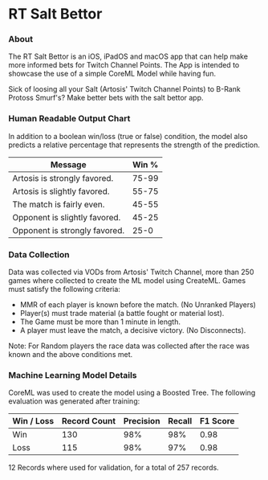 # RT Salt Bettor

### About
The RT Salt Bettor is an iOS, iPadOS and macOS app that can help make more informed bets for Twitch Channel Points. 
The App is intended to showcase the use of a simple CoreML Model while having fun.

Sick of loosing all your Salt (Artosis' Twitch Channel Points) to B-Rank Protoss Smurf's? 
Make better bets with the salt bettor app.

### Human Readable Output Chart

In addition to a boolean win/loss (true or false) condition, 
the model also predicts a relative percentage that represents the strength of the prediction.   

| Message     | Win % |
| ----------- | ----------- |
| Artosis is strongly favored. | 75-99 |
| Artosis is slightly favored. | 55-75 |
| The match is fairly even.    | 45-55 |
| Opponent is slightly favored. | 45-25 |
| Opponent is strongly favored.| 25-0 |

### Data Collection

Data was collected via VODs from Artosis' Twitch Channel, more than 250 games where collected to create the ML model using CreateML. 
Games must satisfy the following criteria: 
* MMR of each player is known before the match. (No Unranked Players)
* Player(s) must trade material (a battle fought or material lost).
* The Game must be more than 1 minute in length.
* A player must leave the match, a decisive victory. (No Disconnects).

Note: For Random players the race data was collected after the race was known and the above conditions met. 

### Machine Learning Model Details

CoreML was used to create the model using a Boosted Tree. 
The following evaluation was generated after training:

| Win / Loss | Record Count | Precision | Recall | F1 Score | 
| ---------- | ------------ | --------- | ------ | -------- |
| Win        |      130     |   98%     |  98%   |   0.98   |
| Loss       |      115     |   98%     |  97%   |   0.98   |

12 Records where used for validation, for a total of 257 records.
